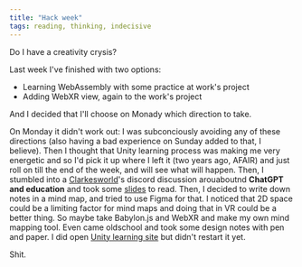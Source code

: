 ```yaml
---
title: "Hack week"
tags: reading, thinking, indecisive
---
```


Do I have a creativity crysis?

Last week I've finished with two options:
- Learning WebAssembly with some practice at work's project
- Adding WebXR view, again to the work's project

And I decided that I'll choose on Monady which direction to take.

On Monday it didn't work out: I was subconciously avoiding any of these directions
(also having a bad experience on Sunday added to that, I believe). Then I thought
that Unity learning process was making me very energetic and so I'd pick it up
where I left it (two years ago, AFAIR) and just roll on till the end of the week,
and will see what will happen. Then, I stumbled into a [Clarkesworld](http://clarkesworldmagazine.com)'s
discord discussion arouaboutnd **ChatGPT and education** and took some [slides](https://docs.google.com/presentation/d/1oNaCBDNXCwVfrb8ekWxhiTHvxH-qoTAyfw9LiIiovQA/mobilepresent?slide=id.g11084917917_0_128)
to read. Then, I decided to write down notes in a mind map, and tried to use Figma for that.
I noticed that 2D space could be a limiting factor for mind maps and doing that in VR could be
a better thing. So maybe take Babylon.js and WebXR and make my own mind mapping tool.
Even came oldschool and took some design notes with pen and paper. I did open [Unity learning site](https://learn.unity.com/tutorial/lesson-3-1-jump-force?uv=2021.3&pathwayId=5f7e17e1edbc2a5ec21a20af&missionId=5f7648a4edbc2a5578eb67df&projectId=5cf9639bedbc2a2b1fe1e848#) but didn't restart it yet.

Shit.
